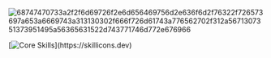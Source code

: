 ![68747470733a2f2f6d69726f2e6d656469756d2e636f6d2f76322f726573697a653a6669743a313130302f666f726d61743a776562702f312a5671307351373951495a56365631522d743771746d772e676966](https://github.com/user-attachments/assets/9285049f-94c3-4ea9-ad9a-970fd47f030f)

[![Core Skills](https://skillicons.dev/icons?i=aws,azure,bash,c,cloudflare,discord,elasticsearch,figma,gcp,github,go,jenkins,kafka,linux,md,mongodb,mysql,nginx,nix,postgres,prometheus,raspberrypi,redhat,regex,stackoverflow,sentry,terraform,ubuntu,vim,vscode,postman,html,)](https://skillicons.dev)
